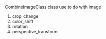 CombineImageClass class use to do with image
1. crop_change
2. color_shift
3. rotation
4. perspective_transform

